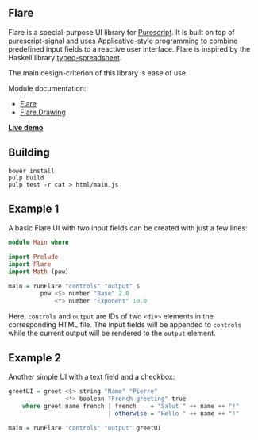 ## Flare

Flare is a special-purpose UI library for
[Purescript](https://github.com/purescript/purescript). It is built on top
of [purescript-signal](https://github.com/bodil/purescript-signal) and uses
Applicative-style programming to combine predefined input fields to a reactive
user interface. Flare is inspired by the Haskell library
[typed-spreadsheet](https://github.com/Gabriel439/Haskell-Typed-Spreadsheet-Library).

The main design-criterion of this library is ease of use.

Module documentation:
- [Flare](docs/Flare.md)
- [Flare.Drawing](docs/Flare/Drawing.md)

[**Live demo**](http://sharkdp.github.io/purescript-flare/)

## Building
```
bower install
pulp build
pulp test -r cat > html/main.js
```

## Example 1

A basic Flare UI with two input fields can be created with just a few lines:

``` purescript
module Main where

import Prelude
import Flare
import Math (pow)

main = runFlare "controls" "output" $
         pow <$> number "Base" 2.0
             <*> number "Exponent" 10.0
```

Here, `controls` and `output` are IDs of two `<div>` elements in the
corresponding HTML file. The input fields will be appended to `controls` while
the current output will be rendered to the `output` element.

## Example 2

Another simple UI with a text field and a checkbox:

``` purescript
greetUI = greet <$> string "Name" "Pierre"
                <*> boolean "French greeting" true
    where greet name french | french    = "Salut " ++ name ++ "!"
                            | otherwise = "Hello " ++ name ++ "!"

main = runFlare "controls" "output" greetUI
```
